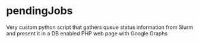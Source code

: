 # pendingJobs
Very custom python script that gathers queue status information from Slurm and present it in a DB enabled PHP web page with Google Graphs
